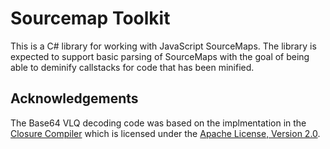# Sourcemap Toolkit
This is a C# library for working with JavaScript SourceMaps. The library is expected to support basic parsing of SourceMaps with the goal of being able to deminify callstacks for code that has been minified.

## Acknowledgements
The Base64 VLQ decoding code was based on the implmentation in the [Closure Compiler](https://github.com/google/closure-compiler/blob/master/src/com/google/debugging/sourcemap/Base64VLQ.java) which is licensed under the [Apache License, Version 2.0](http://www.apache.org/licenses/LICENSE-2.0).
